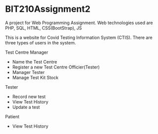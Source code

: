 # BIT210Assignment2

A project for Web Programming Assignment. Web technologies used are PHP, SQL, HTML, CSS(BootStrap), JS

This is a website for Covid Testing Information System (CTIS).
There are three types of users in the system.

Test Centre Manager
* Name the Test Centre
* Register a new Test Centre Officier(Tester)
* Manager Tester
* Manage Test Kit Stock

Tester
* Record new test
* View Test History
* Update a test

Patient
* View Test History
